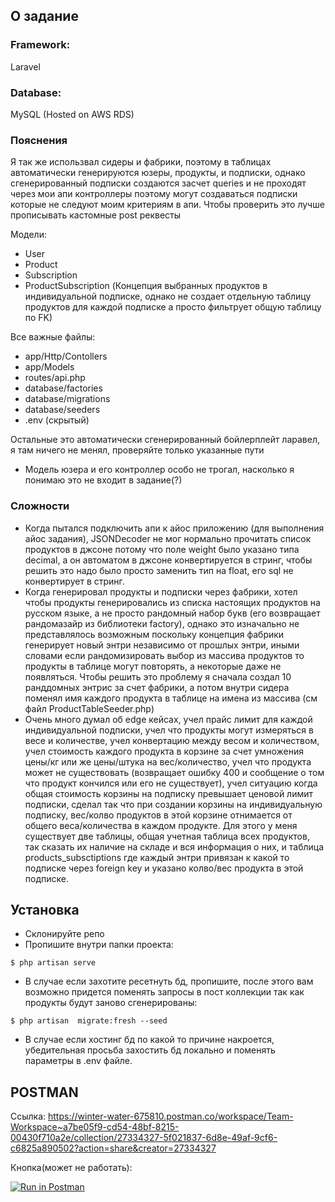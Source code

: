 ## О задание

### Framework: 
Laravel

### Database: 
MySQL (Hosted on AWS RDS)

### Пояснения
Я так же использвал сидеры и фабрики, поэтому в таблицах автоматически генерируются юзеры, продукты, и подписки, однако сгенерированный подписки создаются засчет queries и не проходят через мои апи контроллеры поэтому могут создаваться подписки которые не следуют моим критериям в апи. Чтобы проверить это лучше прописывать кастомные post реквесты

Модели:

- User
- Product
- Subscription
- ProductSubscription (Концепция выбранных продуктов в индивидуальной подписке, однако не создает отдельную таблицу продуктов для каждой подписке а просто фильтрует общую таблицу по FK)

Все важные файлы:
- app/Http/Contollers
- app/Models
- routes/api.php
- database/factories
- database/migrations
- database/seeders
- .env (скрытый)

Остальные это автоматически сгенерированный бойлерплейт ларавел, я там ничего не менял, проверяйте только указанные пути
* Модель юзера и его контроллер особо не трогал, насколько я понимаю это не входит в задание(?)
### Сложности

- Когда пытался подключить апи к айос приложению (для выполнения айос задания), JSONDecoder не мог нормально прочитать список продуктов в джсоне потому что поле weight было указано типа decimal, а он автоматом в джсоне конвертируется в стринг, чтобы решить это надо было просто заменить тип на float, его sql не конвертирует в стринг.
- Когда генерировал продукты и подписки через фабрики, хотел чтобы продукты генерировались из списка настоящих продуктов на русском языке, а не просто рандомный набор букв (его возвращает рандомазайр из библиотеки factory), однако это изначально не представлялось возможным поскольку концепция фабрики генерирует новый энтри независимо от прошлых энтри, иными словами если рандомизировать выбор из массива продуктов то продукты в таблице могут повторять, а некоторые даже не появляться. Чтобы решить это проблему я сначала создал 10 ранддомных энтрис за счет фабрики, а потом внутри сидера поменял имя каждого продукта в таблице на имена из массива (см файл ProductTableSeeder.php)
- Очень много думал об edge кейсах, учел прайс лимит для каждой индивидуальной подписки, учел что продукты могут измеряться в весе и количестве, учел конвертацию между весом и количеством, учел стоимость каждого продукта в корзине за счет умножения цены/кг или же цены/штука на вес/количество, учел что продукта может не существовать (возвращает ошибку 400 и сообщение о том что продукт кончился или его не существует), учел ситуацию когда общая стоимость корзины на подписку превышает ценовой лимит подписки, сделал так что при создании корзины на индивидуальную подписку, вес/колво продуктов в этой корзине отнимается от общего веса/количества в каждом продукте. Для этого у меня существует две таблицы, общая учетная таблица всех продуктов, так сказать их наличие на складе и вся информация о них, и таблица products_subsctiptions где каждый энтри привязан к какой то подписке через foreign key и указано колво/вес продукта в этой подписке.
## Установка


- Склонируйте репо
- Пропишите внутри папки проекта: 
```
$ php artisan serve
```
- В случае если захотите ресетнуть бд, пропишите, после этого вам возможно придется поменять запросы в пост коллекции так как продукты будут заново сгенерированы:

```
$ php artisan  migrate:fresh --seed
```

- В случае если хостинг бд по какой то причине накроется, убедительная просьба захостить бд локально и поменять параметры в .env файле.

## POSTMAN 

Ссылка:
https://winter-water-675810.postman.co/workspace/Team-Workspace~a7be05f9-cd54-48bf-8215-00430f710a2e/collection/27334327-5f021837-6d8e-49af-9cf6-c6825a890502?action=share&creator=27334327 

Кнопка(может не работать):

[![Run in Postman](https://run.pstmn.io/button.svg)](https://app.getpostman.com/run-collection/27334327-5f021837-6d8e-49af-9cf6-c6825a890502?action=collection%2Ffork&source=rip_markdown&collection-url=entityId%3D27334327-5f021837-6d8e-49af-9cf6-c6825a890502%26entityType%3Dcollection%26workspaceId%3Da7be05f9-cd54-48bf-8215-00430f710a2e#?env%5BNew%20Environment%5D=W10=)


